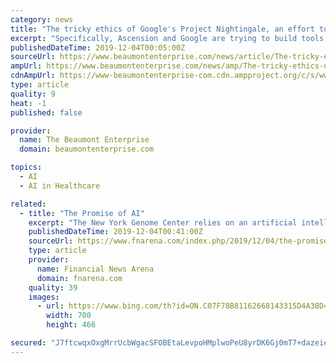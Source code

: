 ```yaml
---
category: news
title: "The tricky ethics of Google's Project Nightingale, an effort to learn from millions of health records"
excerpt: "Specifically, Ascension and Google are trying to build tools, including artificial intelligence and machine learning ... given its massive scale. But the current health care context is relevant. The system and its struggles For over a decade, scholars have argued that technological solutions are needed to address three major challenges ..."
publishedDateTime: 2019-12-04T00:05:00Z
sourceUrl: https://www.beaumontenterprise.com/news/article/The-tricky-ethics-of-Google-s-Project-Nightingale-14877949.php
ampUrl: https://www.beaumontenterprise.com/news/amp/The-tricky-ethics-of-Google-s-Project-Nightingale-14877949.php
cdnAmpUrl: https://www-beaumontenterprise-com.cdn.ampproject.org/c/s/www.beaumontenterprise.com/news/amp/The-tricky-ethics-of-Google-s-Project-Nightingale-14877949.php
type: article
quality: 9
heat: -1
published: false

provider:
  name: The Beaumont Enterprise
  domain: beaumontenterprise.com

topics:
  - AI
  - AI in Healthcare

related:
  - title: "The Promise of AI"
    excerpt: "The New York Genome Center relies on an artificial intelligence system by IBM's Watson supercomputer, for screening its patients for glioblastoma, a form of brain cancer. Finally, Chinese start-up Infervision is using image recognition technology and deep learning to diagnose signs of lung cancer with X-rays. Robots that care Artificial ..."
    publishedDateTime: 2019-12-04T00:41:00Z
    sourceUrl: https://www.fnarena.com/index.php/2019/12/04/the-promise-of-ai/
    type: article
    provider:
      name: Financial News Arena
      domain: fnarena.com
    quality: 39
    images:
      - url: https://www.bing.com/th?id=ON.C07F78B81162668143315D4A38D44D66
        width: 700
        height: 466

secured: "J7ftcwqxOxgMrrUcbWgacSFOBEtaLevpoHMplwoPeU8yrDK6Gj0mT7+dazeiemMnmPlTzhTBnMtuc6g/PneksbWccr5UNEMKoDHbucFEySfV8biVVvZ1rptKCH4Nm/bmPVSZEbODs3G58Vs3JNQ6gL8j8xAnh/hhxcApUk+FxNO1jFDgjyOBc2yn8TuO4LFy+HHMOkY5XaCK0dxHfc6y3y8ehIxD4JmzJHvq2tzE3MOQnu4wdRwnifOnmpjBeXyo1UC2turBNkvBOs1B1s0+VA==;duShKOpXTgoc2kGonltpPw=="
---
```


